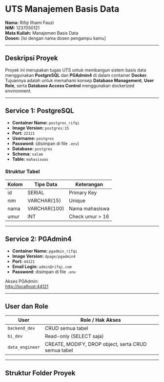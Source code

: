# UTS Manajemen Basis Data
**Nama:** Rifqi Ilhami Fauzi  
**NIM:** 1237050121  
**Mata Kuliah:** Manajemen Basis Data  
**Dosen:** [Isi dengan nama dosen pengampu kamu]

---

##  Deskripsi Proyek
Proyek ini merupakan tugas UTS untuk membangun sistem basis data menggunakan **PostgreSQL** dan **PGAdmin4** di dalam container **Docker**.  
Tujuannya adalah untuk memahami konsep **Database Management**, **User Role**, serta **Database Access Control** menggunakan dockerized environment.

---

##  Service 1: PostgreSQL
- **Container Name:** `postgres_rifqi`  
- **Image Version:** `postgres:15`  
- **Port:** `22121`  
- **Username:** `postgres`  
- **Password:** (disimpan di file `.env`)  
- **Database:** `postgres`  
- **Schema:** `salam`  
- **Table:** `mahasiswas`  

### Struktur Tabel
| Kolom | Tipe Data | Keterangan |
|--------|------------|------------|
| id | SERIAL | Primary Key |
| nim | VARCHAR(15) | Unique |
| nama | VARCHAR(100) | Nama mahasiswa |
| umur | INT | Check umur > 16 |

---

##  Service 2: PGAdmin4
- **Container Name:** `pgadmin_rifqi`  
- **Image Version:** `dpage/pgadmin4`  
- **Port:** `44121`  
- **Email Login:** `admin@rifqi.com`  
- **Password:** disimpan di file `.env`  

Akses PGAdmin:  
 [http://localhost:44121](http://localhost:44121)

---

##  User dan Role
| User | Role / Hak Akses |
|------|------------------|
| `backend_dev` | CRUD semua tabel |
| `bi_dev` | Read-only (SELECT saja) |
| `data_engineer` | CREATE, MODIFY, DROP object, serta CRUD semua tabel |

---

##  Struktur Folder Proyek
